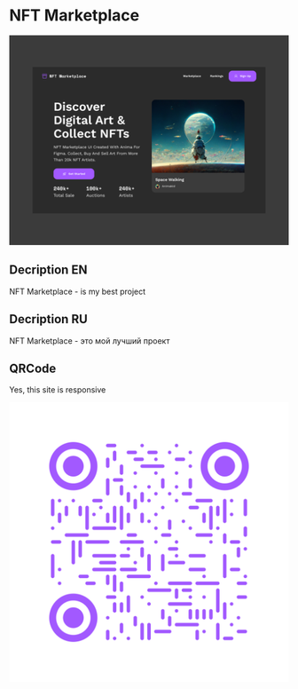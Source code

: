 <h1 id="project-name">NFT Marketplace</h1>

<img id="preview-image" src="/Preview.jpg" alt="Preview"/>

<h2>Decription EN</h2>
<p id="decription-en">
NFT Marketplace - is my best project
</p>

<h2>Decription RU</h2>
<p id="decription-ru">
NFT Marketplace - это мой лучший проект
</p>

<h2>QRCode</h2>
<p>Yes, this site is responsive</p>
<img id="qrcode-image" src="/QRcode.png" alt="QRcode"/>
